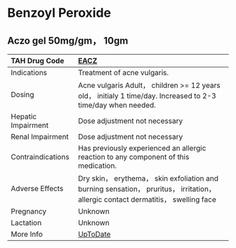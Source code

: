 # Benzoyl Peroxide

## Aczo gel 50mg/gm， 10gm

| TAH Drug Code      | [EACZ](https://www.tahsda.org.tw/drugs/hissearch.php?drug_code=EACZ)                                                               |
|:-------------------|:-----------------------------------------------------------------------------------------------------------------------------------|
| Indications        | Treatment of acne vulgaris.                                                                                                        |
| Dosing             | Acne vulgaris Adult， children >= 12 years old， initialy 1 time/day. Increased to 2-3 time/day when needed.                       |
| Hepatic Impairment | Dose adjustment not necessary                                                                                                      |
| Renal Impairment   | Dose adjustment not necessary                                                                                                      |
| Contraindications  | Has previously experienced an allergic reaction to any component of this medication.                                               |
| Adverse Effects    | Dry skin， erythema， skin exfoliation and burning sensation， pruritus， irritation， allergic contact dermatitis， swelling face |
| Pregnancy          | Unknown                                                                                                                            |
| Lactation          | Unknown                                                                                                                            |
| More Info          | [UpToDate](https://www.uptodate.com/contents/benzoyl-peroxide-drug-information)                                                    |

